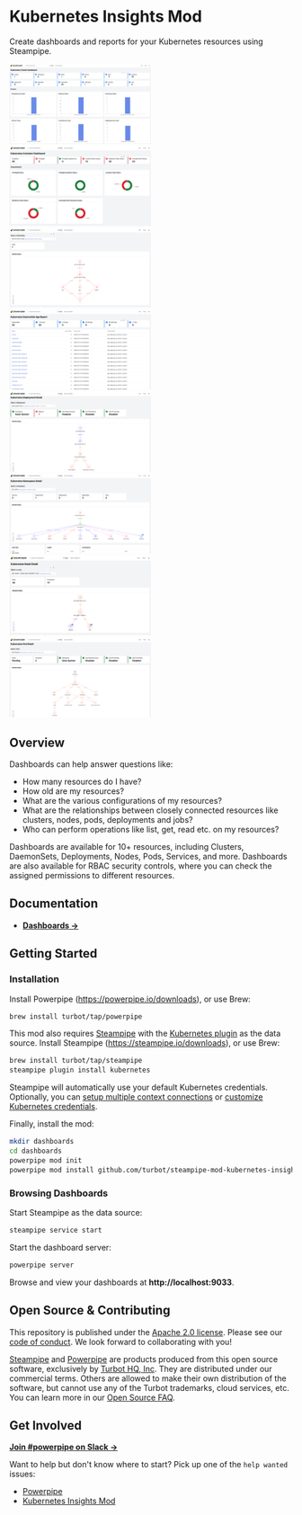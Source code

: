 # Kubernetes Insights Mod

Create dashboards and reports for your Kubernetes resources using Steampipe.

<img src="https://raw.githubusercontent.com/turbot/steampipe-mod-kubernetes-insights/main/docs/images/kubernetes_cluster_dashboard.png" width="50%" type="thumbnail"/>
<img src="https://raw.githubusercontent.com/turbot/steampipe-mod-kubernetes-insights/main/docs/images/kubernetes_container_dashboard.png" width="50%" type="thumbnail"/>
<img src="https://raw.githubusercontent.com/turbot/steampipe-mod-kubernetes-insights/main/docs/images/kubernetes_cluster_role_detail.png" width="50%" type="thumbnail"/>
<img src="https://raw.githubusercontent.com/turbot/steampipe-mod-kubernetes-insights/main/docs/images/kubernetes_daemonset_age_report.png" width="50%" type="thumbnail"/>
<img src="https://raw.githubusercontent.com/turbot/steampipe-mod-kubernetes-insights/main/docs/images/kubernetes_deployment_detail.png" width="50%" type="thumbnail"/>
<img src="https://raw.githubusercontent.com/turbot/steampipe-mod-kubernetes-insights/main/docs/images/kubernetes_namespace_detail.png" width="50%" type="thumbnail"/>
<img src="https://raw.githubusercontent.com/turbot/steampipe-mod-kubernetes-insights/main/docs/images/kubernetes_node_detail.png" width="50%" type="thumbnail"/>
<img src="https://raw.githubusercontent.com/turbot/steampipe-mod-kubernetes-insights/main/docs/images/kubernetes_pod_detail.png" width="50%" type="thumbnail"/>

## Overview

Dashboards can help answer questions like:

- How many resources do I have?
- How old are my resources?
- What are the various configurations of my resources?
- What are the relationships between closely connected resources like clusters, nodes, pods, deployments and jobs?
- Who can perform operations like list, get, read etc. on my resources?

Dashboards are available for 10+ resources, including Clusters, DaemonSets, Deployments, Nodes, Pods, Services, and more. Dashboards are also available for RBAC security controls, where you can check the assigned permissions to different resources.

## Documentation

- **[Dashboards →](https://hub.powerpipe.io/mods/turbot/kubernetes_insights/dashboards)**

## Getting Started

### Installation

Install Powerpipe (https://powerpipe.io/downloads), or use Brew:

```sh
brew install turbot/tap/powerpipe
```

This mod also requires [Steampipe](https://steampipe.io) with the [Kubernetes plugin](https://hub.steampipe.io/plugins/turbot/kubernetes) as the data source. Install Steampipe (https://steampipe.io/downloads), or use Brew:

```sh
brew install turbot/tap/steampipe
steampipe plugin install kubernetes
```

Steampipe will automatically use your default Kubernetes credentials. Optionally, you can [setup multiple context connections](https://hub.steampipe.io/plugins/turbot/kubernetes#multiple-context-connections) or [customize Kubernetes credentials](https://hub.steampipe.io/plugins/turbot/kubernetes#configuring-kubernetes-cluster-credentials).

Finally, install the mod:

```sh
mkdir dashboards
cd dashboards
powerpipe mod init
powerpipe mod install github.com/turbot/steampipe-mod-kubernetes-insights
```

### Browsing Dashboards

Start Steampipe as the data source:

```sh
steampipe service start
```

Start the dashboard server:

```sh
powerpipe server
```

Browse and view your dashboards at **http://localhost:9033**.

## Open Source & Contributing

This repository is published under the [Apache 2.0 license](https://www.apache.org/licenses/LICENSE-2.0). Please see our [code of conduct](https://github.com/turbot/.github/blob/main/CODE_OF_CONDUCT.md). We look forward to collaborating with you!

[Steampipe](https://steampipe.io) and [Powerpipe](https://powerpipe.io) are products produced from this open source software, exclusively by [Turbot HQ, Inc](https://turbot.com). They are distributed under our commercial terms. Others are allowed to make their own distribution of the software, but cannot use any of the Turbot trademarks, cloud services, etc. You can learn more in our [Open Source FAQ](https://turbot.com/open-source).

## Get Involved

**[Join #powerpipe on Slack →](https://turbot.com/community/join)**

Want to help but don't know where to start? Pick up one of the `help wanted` issues:

- [Powerpipe](https://github.com/turbot/powerpipe/labels/help%20wanted)
- [Kubernetes Insights Mod](https://github.com/turbot/steampipe-mod-kubernetes-insights/labels/help%20wanted)